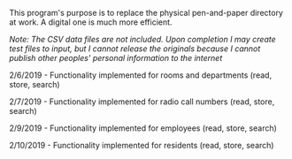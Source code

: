 This program's purpose is to replace the physical pen-and-paper directory at work. A digital one is much more efficient. 

*Note: The CSV data files are not included. Upon completion I may create test files to input, but I cannot release the originals because I cannot publish other peoples' personal information to the internet*  

2/6/2019 - Functionality implemented for rooms and departments (read, store, search) 

2/7/2019 - Functionality implemented for radio call numbers (read, store, search)

2/9/2019 - Functionality implemented for employees (read, store, search)

2/10/2019 - Functionality implemented for residents (read, store, search)
